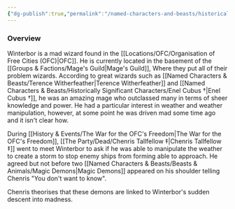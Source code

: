 ```yaml
---
{"dg-publish":true,"permalink":"/named-characters-and-beasts/historically-significant-characters/agolin-winterbor/","tags":["NPC"],"updated":"2024-12-31T22:33:31.077+00:00"}
---
```



### Overview
Winterbor is a mad wizard found in the [[Locations/OFC/Organisation of Free Cities (OFC)\|OFC]]. He is currently located in the basement of the [[Groups & Factions/Mage's Guild\|Mage's Guild]], Where they put all of their problem wizards. According to great wizards such as [[Named Characters & Beasts/Terence Witherfeather\|Terence Witherfeather]] and [[Named Characters & Beasts/Historically Significant  Characters/Enel Cubus †\|Enel Cubus †]], he was an amazing mage who outclassed many in terms of sheer knowledge and power. He had a particular interest in weather and weather manipulation, however, at some point he was driven mad some time ago and it isn't clear how. 

During [[History & Events/The War for the OFC's Freedom\|The War for the OFC's Freedom]], [[The Party/Dead/Chenris Tallfellow ‡\|Chenris Tallfellow ‡]] went to meet Winterbor to ask if he was able to manipulate the weather to create a storm to stop enemy ships from forming able to approach. He agreed but not before two [[Named Characters & Beasts/Beasts & Animals/Magic Demons\|Magic Demons]] appeared on his shoulder telling Chenris "You don't want to know".

Chenris theorises that these demons are linked to Winterbor's sudden descent into madness. 
